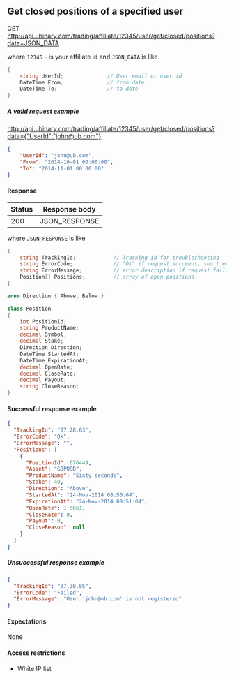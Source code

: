 ﻿## Get closed positions of a specified user

GET http://api.ubinary.com/trading/affiliate/12345/user/get/closed/positions?data=JSON_DATA

where `12345` - is your affiliate id and `JSON_DATA` is like

```C#
{
    string UserId;              // User email or user id
    DateTime From;              // from date
    DateTime To;                // to date
}
```

##### A valid request example

http://api.ubinary.com/trading/affiliate/12345/user/get/closed/positions?data={"UserId":"john@ub.com"} 

```json
{
    "UserId": "john@ub.com",
    "From": "2014-10-01 00:00:00",
    "To": "2014-11-01 00:00:00"
}
```


#### Response

Status | Response body
-------|--------------
200    | JSON_RESPONSE

where `JSON_RESPONSE` is like

```C#
{
    string TrackingId;            // Tracking id for troubleshooting
    string ErrorCode;             // "Ok" if request succeeds, short error code if request fails
    string ErrorMessage;          // error description if request fails
    Position[] Positions;         // array of open positions
}

enum Direction { Above, Below }

class Position
{
    int PositionId;
    string ProductName;
    decimal Symbol;
    decimal Stake;
    Direction Direction;
    DateTime StartedAt;
    DateTime ExpirationAt;
    decimal OpenRate;
    decimal CloseRate;
    decimal Payout;
    string CloseReason;
}
```

#### Successful response example

```json
{
  "TrackingId": "57.28.63",
  "ErrorCode": "Ok",
  "ErrorMessage": "",
  "Positions": [
    {
      "PositionId": 676449,
      "Asset": "GBPUSD",
      "ProductName": "Sixty seconds",
      "Stake": 40,
      "Direction": "Above",
      "StartedAt": "24-Nov-2014 08:50:04",
      "ExpirationAt": "24-Nov-2014 08:51:04",
      "OpenRate": 1.5061,
      "CloseRate": 0,
      "Payout": 0,
      "CloseReason": null
    }
  ]
}
```


##### Unsuccessful response example

```json
{
  "TrackingId": "37.30.05",
  "ErrorCode": "Failed",
  "ErrorMessage": "User 'john@ub.com' is not registered"
}
```


#### Expectations
None

#### Access restrictions
- White IP list
